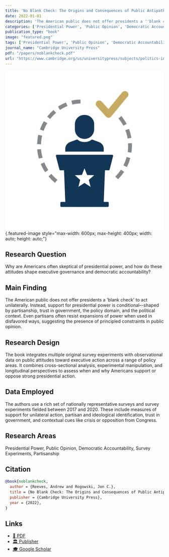 ```yaml
---
title: 'No Blank Check: The Origins and Consequences of Public Antipathy towards Presidential Power'
date: 2022-01-01
description: 'The American public does not offer presidents a ''blank check'' to act unilaterally. Instead, support for presidential power is conditional–-shaped by partisanship, trust in government, the policy domain, and the political context. Even partisans often resist expansions of power when used in disfavored ways, suggesting the presence of principled constraints in public opinion.'
categories: ['Presidential Power', 'Public Opinion', 'Democratic Accountability', 'Research Methods', 'Partisanship']
publication_type: "book"
image: "featured.png"
tags: ['Presidential Power', 'Public Opinion', 'Democratic Accountability', 'Survey Experiments', 'Partisanship']
journal_name: "Cambridge University Press"
pdf: "/papers/noblankcheck.pdf"
url: "https://www.cambridge.org/us/universitypress/subjects/politics-international-relations/american-government-politics-and-policy/particularistic-president-executive-branch-politics-and-political-inequality?format=PB&isbn=9781107616813"
---
```


![](featured.png){.featured-image style="max-width: 600px; max-height: 400px; width: auto; height: auto;"}

## Research Question

Why are Americans often skeptical of presidential power, and how do these attitudes shape executive governance and democratic accountability?

## Main Finding

The American public does not offer presidents a 'blank check' to act unilaterally. Instead, support for presidential power is conditional–-shaped by partisanship, trust in government, the policy domain, and the political context. Even partisans often resist expansions of power when used in disfavored ways, suggesting the presence of principled constraints in public opinion.

## Research Design

The book integrates multiple original survey experiments with observational data on public attitudes toward executive action across a range of policy areas. It combines cross-sectional analysis, experimental manipulation, and longitudinal perspectives to assess when and why Americans support or oppose strong presidential action.

## Data Employed

The authors use a rich set of nationally representative surveys and survey experiments fielded between 2017 and 2020. These include measures of support for unilateral action, partisan and ideological identification, trust in government, and contextual cues like crisis or opposition from Congress.

## Research Areas

Presidential Power, Public Opinion, Democratic Accountability, Survey Experiments, Partisanship

## Citation

```bibtex
@book{noblankcheck,
  author = {Reeves, Andrew and Rogowski, Jon C.},
  title = {No Blank Check: The Origins and Consequences of Public Antipathy towards Presidential Power},
  publisher = {Cambridge University Press},
  year = {2022},
}
```

## Links

- [📄 PDF](/papers/noblankcheck.pdf)
- [🏛️ Publisher](https://www.cambridge.org/us/universitypress/subjects/politics-international-relations/american-government-politics-and-policy/particularistic-president-executive-branch-politics-and-political-inequality?format=PB&isbn=9781107616813)
- [🎓 Google Scholar](https://scholar.google.com/scholar?q=No%20Blank%20Check%3A%20The%20Origins%20and%20Consequences%20of%20Public%20Antipathy%20towards%20Presidential%20Power)